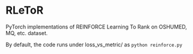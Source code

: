 # RLeToR
PyTorch implementations of REINFORCE Learning To Rank on OSHUMED, MQ, etc. dataset. 

By default, the code runs under loss_vs_metric/ as 
```python reinforce.py```
